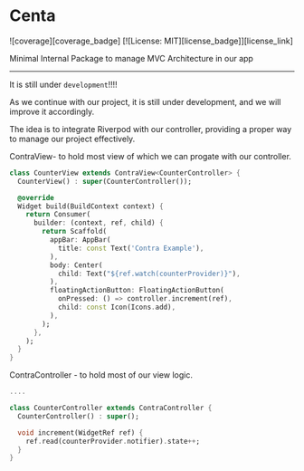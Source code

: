 # Centa

![coverage][coverage_badge]
[![License: MIT][license_badge]][license_link]


Minimal Internal Package to manage MVC Architecture in our app

---

It is still under `development`!!!!

As we continue with our project, it is still under development, and we will improve it accordingly.

The idea is to integrate Riverpod with our controller, providing a proper way to manage our project effectively.

ContraView- to hold most view of which we can progate with our controller.
```dart
class CounterView extends ContraView<CounterController> {
  CounterView() : super(CounterController());

  @override
  Widget build(BuildContext context) {
    return Consumer(
      builder: (context, ref, child) {
        return Scaffold(
          appBar: AppBar(
            title: const Text('Contra Example'),
          ),
          body: Center(
            child: Text("${ref.watch(counterProvider)}"),
          ),
          floatingActionButton: FloatingActionButton(
            onPressed: () => controller.increment(ref),
            child: const Icon(Icons.add),
          ),
        );
      },
    );
  }
}
```

ContraController - to hold most of our view logic.

```dart
....

class CounterController extends ContraController {
  CounterController() : super();

  void increment(WidgetRef ref) {
    ref.read(counterProvider.notifier).state++;
  }
}
```